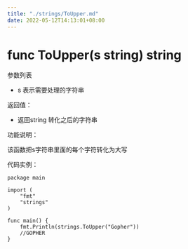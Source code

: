 ```yaml
---
title: "./strings/ToUpper.md"
date: 2022-05-12T14:13:01+08:00
---
```

# func ToUpper(s string) string

参数列表

- s 表示需要处理的字符串

返回值：

- 返回string 转化之后的字符串

功能说明：

该函数把s字符串里面的每个字符转化为大写

代码实例：

	package main
	
	import (
		"fmt"
		"strings"
	)
	
	func main() {
		fmt.Println(strings.ToUpper("Gopher"))
		//GOPHER
	}